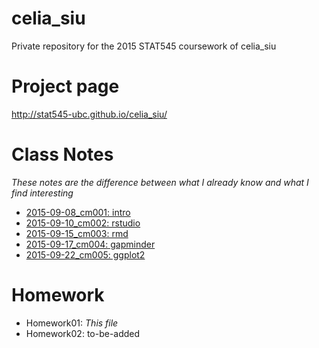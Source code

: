 # celia_siu
Private repository for the 2015 STAT545 coursework of celia_siu

# Project page
http://stat545-ubc.github.io/celia_siu/

# Class Notes
_These notes are the difference between what I already know and what I find interesting_

- [2015-09-08_cm001: intro](classnotes/2015-09-08-cm001-intro.md)
- [2015-09-10_cm002: rstudio](classnotes/2015-09-10-cm002-rstudio.md)
- [2015-09-15_cm003: rmd](classnotes/2015-09-15-cm003-rmd.md)
- [2015-09-17_cm004: gapminder](classnotes/2015-09-17-cm004-gapminder.md)
- [2015-09-22_cm005: ggplot2](classnotes/2015-09-22-cm005-ggplot2.md)

# Homework
- Homework01: *This file*
- Homework02: to-be-added
